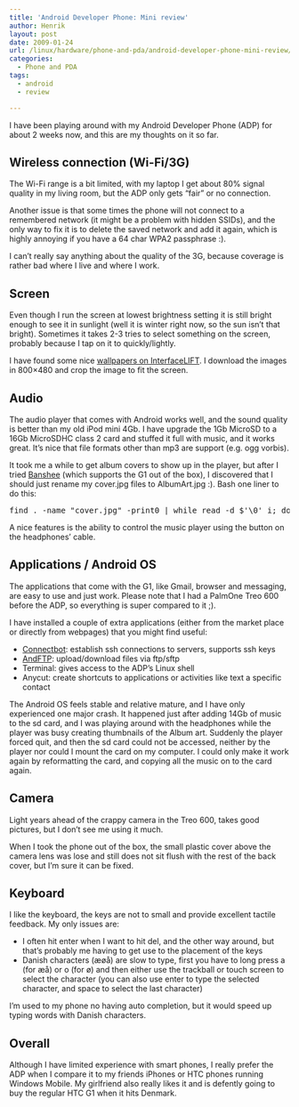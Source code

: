 ```yaml
---
title: 'Android Developer Phone: Mini review'
author: Henrik
layout: post
date: 2009-01-24
url: /linux/hardware/phone-and-pda/android-developer-phone-mini-review/
categories:
  - Phone and PDA
tags:
  - android
  - review

---
```

I have been playing around with my Android Developer Phone (ADP) for about 2 weeks now, and this are my thoughts on it so far.
<!--more-->

## Wireless connection (Wi-Fi/3G)

The Wi-Fi range is a bit limited, with my laptop I get about 80% signal quality in my living room, but the ADP only gets &#8220;fair&#8221; or no connection.

Another issue is that some times the phone will not connect to a remembered network (it might be a problem with hidden SSIDs), and the only way to fix it is to delete the saved network and add it again, which is highly annoying if you have a 64 char WPA2 passphrase :).

I can&#8217;t really say anything about the quality of the 3G, because coverage is rather bad where I live and where I work.

## Screen

Even though I run the screen at lowest brightness setting it is still bright enough to see it in sunlight (well it is winter right now, so the sun isn&#8217;t that bright). Sometimes it takes 2-3 tries to select something on the screen, probably because I tap on it to quickly/lightly.

I have found some nice [wallpapers on InterfaceLIFT][1]. I download the images in 800&#215;480 and crop the image to fit the screen.

## Audio

The audio player that comes with Android works well, and the sound quality is better than my old iPod mini 4Gb. I have upgrade the 1Gb MicroSD to a 16Gb MicroSDHC class 2 card and stuffed it full with music, and it works great. It&#8217;s nice that file formats other than mp3 are support (e.g. ogg vorbis).

It took me a while to get album covers to show up in the player, but after I tried [Banshee][2] (which supports the G1 out of the box), I discovered that I should just rename my cover.jpg files to AlbumArt.jpg :). Bash one liner to do this:

<pre class="bash codesnip" style="font-family:monospace;"><span class="kw2">find</span> . <span class="re5">-name</span> <span class="st0">"cover.jpg"</span> <span class="re5">-print0</span> <span class="sy0">|</span> <span class="kw1">while</span> <span class="kw2">read</span> <span class="re5">-d</span> $<span class="st_h">'\0'</span> i; <span class="kw1">do</span> <span class="re2">j</span>=<span class="sy0">`</span><span class="kw2">dirname</span> <span class="st0">"<span class="es2">$i</span>"</span><span class="sy0">`</span>; <span class="kw2">mv</span> <span class="st0">"<span class="es2">$i</span>"</span> <span class="st0">"<span class="es2">$j</span>/AlbumArt.jpg"</span>; <span class="kw1">done</span></pre>

A nice features is the ability to control the music player using the button on the headphones&#8217; cable.

## Applications / Android OS

The applications that come with the G1, like Gmail, browser and messaging, are easy to use and just work. Please note that I had a PalmOne Treo 600 before the ADP, so everything is super compared to it ;).

I have installed a couple of extra applications (either from the market place or directly from webpages) that you might find useful:

  * [Connectbot][3]: establish ssh connections to servers, supports ssh keys
  * [AndFTP](http://www.lysesoft.com/products/andftp/): upload/download files via ftp/sftp
  * Terminal: gives access to the ADP&#8217;s Linux shell
  * Anycut: create shortcuts to applications or activities like text a specific contact

The Android OS feels stable and relative mature, and I have only experienced one major crash. It happened just after adding 14Gb of music to the sd card, and I was playing around with the headphones while the player was busy creating thumbnails of the Album art. Suddenly the player forced quit, and then the sd card could not be accessed, neither by the player nor could I mount the card on my computer. I could only make it work again by reformatting the card, and copying all the music on to the card again.

## Camera

Light years ahead of the crappy camera in the Treo 600, takes good pictures, but I don&#8217;t see me using it much.

When I took the phone out of the box, the small plastic cover above the camera lens was lose and still does not sit flush with the rest of the back cover, but I&#8217;m sure it can be fixed.

## Keyboard

I like the keyboard, the keys are not to small and provide excellent tactile feedback. My only issues are:

  * I often hit enter when I want to hit del, and the other way around, but that&#8217;s probably me having to get use to the placement of the keys
  * Danish characters (æøå) are slow to type, first you have to long press a (for æå) or o (for ø) and then either use the trackball or touch screen to select the character (you can also use enter to type the selected character, and space to select the last character)

I&#8217;m used to my phone no having auto completion, but it would speed up typing words with Danish characters.

## Overall

Although I have limited experience with smart phones, I really prefer the ADP when I compare it to my friends iPhones or HTC phones running Windows Mobile. My girlfriend also really likes it and is defently going to buy the regular HTC G1 when it hits Denmark.

 [1]: http://interfacelift.com
 [2]: http://banshee-project.org/
 [3]: http://code.google.com/p/connectbot/
